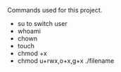 Commands used for this project.
- su to switch user
- whoami
- chown
- touch
- chmod +x
- chmod u+rwx,o+x,g+x ./filename
